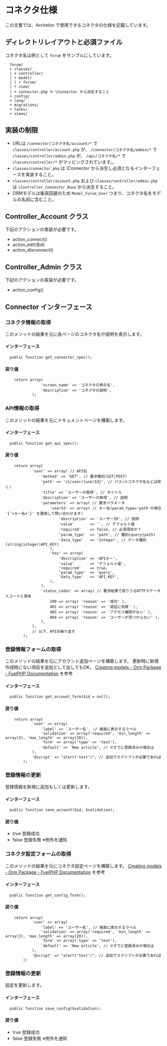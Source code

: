 # コネクタ仕様

この文書では、Archelon で使用できるコネクタの仕様を記載しています。

## ディレクトリレイアウトと必須ファイル

コネクタ名は例として ```forum``` をサンプルにしています。

      forum/
      + classes/
      | + controller/
      | + model/
      | | + forum/
      | + view/
      | + connector.php ※ \Connector から派生すること
      + config/
      + lang/
      + migrations/
      + tasks/
      + views/

## 実装の制限

* URLは ```/connector/コネクタ名/account/*``` で ```classes/controller/account.php``` が、
  ```/connector/コネクタ名/admin/*``` で ```classes/controller/admin.php``` が、
  ```/api/コネクタ名/*``` で ```classes/controller/*``` がマッピングされています。。
* ```classes/connector.php``` は \Connector から派生し必須となるインターフェースを実装すること。
* ```classes/controller/account.php``` および ```classes/controller/admin.php``` は ```\Controller_Connector_Base``` から派生すること。
* ORMモデルは衝突回避のため ```Model_Forum_User``` つまり、コネクタ名をモデルの名前に含むこと。

## Controller_Account クラス

下記のアクションの実装が必要です。

* action_connect()
* action_edit($id)
* action_disconnect()

## Controller_Admin クラス

下記のアクションの実装が必要です。

* action_config()

## Connector インターフェース

### コネクタ情報の取得

このメソッドの結果を元に各ページのコネクタ名や説明を表示します。

#### インターフェース

      public function get_connector_spec();

#### 戻り値

        return array(
                    'screen_name' => 'コネクタの表示名',
                    'description' => 'コネクタの説明',
                );

### API情報の取得

このメソッドの結果を元にドキュメントページを構築します。

#### インターフェース

      public function get_api_spec();

#### 戻り値

        return array(
                'user' => array( // API名
                    'method' => 'GET', // 要求種別(GET|POST)
                    'path' => 'v1/user/{userId}', // パス(※コネクタ名などは除く)
                    'title' => 'ユーザーの取得', // タイトル
                    'description' => 'ユーザーの取得', // 説明
                    'parameters' => array( // 要求パラメータ
                        'userId' => array( // キー名(param_type='path'の場合 '{'+キー名+'}' を置換して問い合わせます)
                            'description' => 'ユーザーID', // 説明
                            'value'       => '', // デフォルト値
                            'required'    => false, // 必須項目か？
                            'param_type'  => 'path', // 種別(query|path)
                            'data_type'   => 'integer', // データ種別(string|integer|API_KEY)
                        ),
                        'key' => array(
                            'description' => 'APIキー',
                            'value'       => 'デフォルト値',
                            'required'    => true,
                            'param_type'  => 'query',
                            'data_type'   => 'API_KEY',
                        ),
                    ),
                    'status_codes' => array( // 要求結果で戻りうるHTTPステータスコードと意味
                        200 => array( 'reason' => '成功' ),
                        401 => array( 'reason' => '認証に失敗' ),
                        403 => array( 'reason' => 'アクセス権限がない' ),
                        404 => array( 'reason' => 'ユーザーが見つからない' ),
                    ),
                ),
                // 以下、API分繰り返す
            );

### 登録情報フォームの取得

このメソッドの結果を元にアカウント追加ページを構築します。
更新時に新規作成時にない項目を追加として出してもOK。
[Creating models - Orm Package - FuelPHP Documentation](http://fuelphp.com/docs/packages/orm/creating_models.html#/propperties) を参考

#### インターフェース

      public function get_account_form($id = null);

#### 戻り値

        return array(
                'user' => array(
                    'label' => 'ユーザー名', // 画面に表示するラベル
                    'validation' => array('required', 'min_length' => array(3), 'max_length' => array(20)),
                    'form' => array('type' => 'text'),
                    'default' => 'New article', // ※すでに登録済みの場合は
                ),
                '@script' => "alert('test')", // 追加でスクリプトが必要であれば
            );

### 登録情報の更新

登録情報を新規に追加もしくは更新します。

#### インターフェース

      public function save_account($id, $validation);

#### 戻り値

* true 登録成功
* false 登録失敗 ※例外を通知

### コネクタ設定フォームの取得

このメソッドの結果を元にコネクタ設定ページを構築します。
[Creating models - Orm Package - FuelPHP Documentation](http://fuelphp.com/docs/packages/orm/creating_models.html#/propperties) を参考

#### インターフェース

      public function get_config_form();

#### 戻り値

        return array(
                'user' => array(
                    'label' => 'ユーザー名', // 画面に表示するラベル
                    'validation' => array('required', 'min_length' => array(3), 'max_length' => array(20)),
                    'form' => array('type' => 'text'),
                    'default' => 'New article', // ※すでに登録済みの場合は
                ),
                '@script' => "alert('test')", // 追加でスクリプトが必要であれば
            );

### 登録情報の更新

設定を更新します。

#### インターフェース

      public function save_config($validation);

#### 戻り値

* true 登録成功
* false 登録失敗 ※例外を通知

